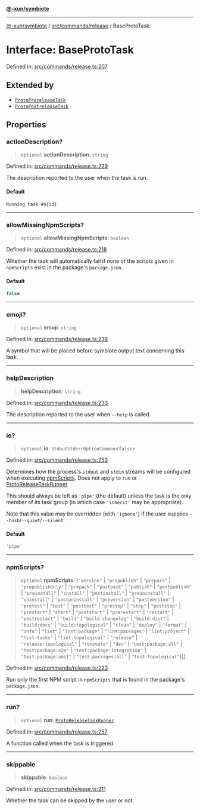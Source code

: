 [**@-xun/symbiote**](../../../../README.md)

***

[@-xun/symbiote](../../../../README.md) / [src/commands/release](../README.md) / BaseProtoTask

# Interface: BaseProtoTask

Defined in: [src/commands/release.ts:207](https://github.com/Xunnamius/symbiote/blob/49eb9bd7563e40ea52da5a2140cfd27942428d9e/src/commands/release.ts#L207)

## Extended by

- [`ProtoPrereleaseTask`](ProtoPrereleaseTask.md)
- [`ProtoPostreleaseTask`](ProtoPostreleaseTask.md)

## Properties

### actionDescription?

> `optional` **actionDescription**: `string`

Defined in: [src/commands/release.ts:229](https://github.com/Xunnamius/symbiote/blob/49eb9bd7563e40ea52da5a2140cfd27942428d9e/src/commands/release.ts#L229)

The description reported to the user when the task is run.

#### Default

`Running task #${id}`

***

### allowMissingNpmScripts?

> `optional` **allowMissingNpmScripts**: `boolean`

Defined in: [src/commands/release.ts:218](https://github.com/Xunnamius/symbiote/blob/49eb9bd7563e40ea52da5a2140cfd27942428d9e/src/commands/release.ts#L218)

Whether the task will automatically fail if none of the scripts given in
`npmScripts` exist in the package's `package.json`.

#### Default

```ts
false
```

***

### emoji?

> `optional` **emoji**: `string`

Defined in: [src/commands/release.ts:238](https://github.com/Xunnamius/symbiote/blob/49eb9bd7563e40ea52da5a2140cfd27942428d9e/src/commands/release.ts#L238)

A symbol that will be placed before symbiote output text concerning this
task.

***

### helpDescription

> **helpDescription**: `string`

Defined in: [src/commands/release.ts:233](https://github.com/Xunnamius/symbiote/blob/49eb9bd7563e40ea52da5a2140cfd27942428d9e/src/commands/release.ts#L233)

The description reported to the user when `--help` is called.

***

### io?

> `optional` **io**: `StdoutStderrOptionCommon`\<`false`\>

Defined in: [src/commands/release.ts:253](https://github.com/Xunnamius/symbiote/blob/49eb9bd7563e40ea52da5a2140cfd27942428d9e/src/commands/release.ts#L253)

Determines how the process's `stdout` and `stdin` streams will be
configured when executing [npmScripts](BaseProtoTask.md#npmscripts). Does not apply to `run` or
[ProtoReleaseTaskRunner](../type-aliases/ProtoReleaseTaskRunner.md).

This should always be left as `'pipe'` (the default) unless the task is the
only member of its task group (in which case `'inherit'` may be
appropriate).

Note that this value may be overridden (with `'ignore'`) if the user
supplies `--hush`/`--quiet`/`--silent`.

#### Default

```ts
'pipe'
```

***

### npmScripts?

> `optional` **npmScripts**: (`"version"` \| `"prepublish"` \| `"prepare"` \| `"prepublishOnly"` \| `"prepack"` \| `"postpack"` \| `"publish"` \| `"postpublish"` \| `"preinstall"` \| `"install"` \| `"postinstall"` \| `"preuninstall"` \| `"uninstall"` \| `"postuninstall"` \| `"preversion"` \| `"postversion"` \| `"pretest"` \| `"test"` \| `"posttest"` \| `"prestop"` \| `"stop"` \| `"poststop"` \| `"prestart"` \| `"start"` \| `"poststart"` \| `"prerestart"` \| `"restart"` \| `"postrestart"` \| `"build"` \| `"build:changelog"` \| `"build:dist"` \| `"build:docs"` \| `"build:topological"` \| `"clean"` \| `"deploy"` \| `"format"` \| `"info"` \| `"lint"` \| `"lint:package"` \| `"lint:packages"` \| `"lint:project"` \| `"list-tasks"` \| `"lint:topological"` \| `"release"` \| `"release:topological"` \| `"renovate"` \| `"dev"` \| `"test:package:all"` \| `"test:package:e2e"` \| `"test:package:integration"` \| `"test:package:unit"` \| `"test:packages:all"` \| `"test:topological"`)[]

Defined in: [src/commands/release.ts:223](https://github.com/Xunnamius/symbiote/blob/49eb9bd7563e40ea52da5a2140cfd27942428d9e/src/commands/release.ts#L223)

Run only the first NPM script in `npmScripts` that is found in the
package's `package.json`.

***

### run?

> `optional` **run**: [`ProtoReleaseTaskRunner`](../type-aliases/ProtoReleaseTaskRunner.md)

Defined in: [src/commands/release.ts:257](https://github.com/Xunnamius/symbiote/blob/49eb9bd7563e40ea52da5a2140cfd27942428d9e/src/commands/release.ts#L257)

A function called when the task is triggered.

***

### skippable

> **skippable**: `boolean`

Defined in: [src/commands/release.ts:211](https://github.com/Xunnamius/symbiote/blob/49eb9bd7563e40ea52da5a2140cfd27942428d9e/src/commands/release.ts#L211)

Whether the task can be skipped by the user or not.
